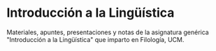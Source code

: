 # Introducción a la Lingüística

Materiales, apuntes, presentaciones y notas de la asignatura genérica "Introducción a la Lingüística" que imparto en Filología, UCM.

